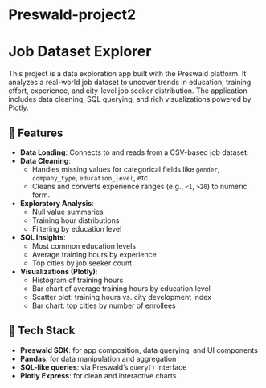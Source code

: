 # Preswald-project2


# Job Dataset Explorer

This project is a data exploration app built with the Preswald platform. It analyzes a real-world job dataset to uncover trends in education, training effort, experience, and city-level job seeker distribution. The application includes data cleaning, SQL querying, and rich visualizations powered by Plotly.

## 🚀 Features

- **Data Loading**: Connects to and reads from a CSV-based job dataset.
- **Data Cleaning**:
  - Handles missing values for categorical fields like `gender`, `company_type`, `education_level`, etc.
  - Cleans and converts experience ranges (e.g., `<1`, `>20`) to numeric form.
- **Exploratory Analysis**:
  - Null value summaries
  - Training hour distributions
  - Filtering by education level
- **SQL Insights**:
  - Most common education levels
  - Average training hours by experience
  - Top cities by job seeker count
- **Visualizations (Plotly)**:
  - Histogram of training hours
  - Bar chart of average training hours by education level
  - Scatter plot: training hours vs. city development index
  - Bar chart: top cities by number of enrollees

## 🧰 Tech Stack

- **Preswald SDK**: for app composition, data querying, and UI components
- **Pandas**: for data manipulation and aggregation
- **SQL-like queries**: via Preswald’s `query()` interface
- **Plotly Express**: for clean and interactive charts

